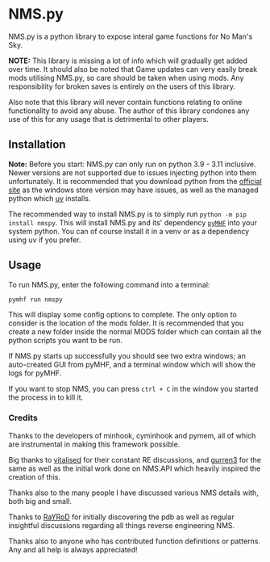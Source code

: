 # NMS.py

NMS.py is a python library to expose interal game functions for No Man's Sky.

**NOTE:** This library is missing a lot of info which will gradually get added over time.
It should also be noted that Game updates can very easily break mods utilising NMS.py, so care should be taken when using mods.
Any responsibility for broken saves is entirely on the users of this library.

Also note that this library will never contain functions relating to online functionality to avoid any abuse.
The author of this library condones any use of this for any usage that is detrimental to other players.

## Installation

**Note:** Before you start: NMS.py can only run on python 3.9 - 3.11 inclusive. Newer versions are not supported due to issues injecting python into them unfortunately.
It is recommended that you download python from the [official site](https://www.python.org/downloads) as the windows store version may have issues, as well as the managed python which [uv](https://docs.astral.sh/uv/) installs.

The recommended way to install NMS.py is to simply run `python -m pip install nmspy`. This will install NMS.py and its' dependency [`pyMHF`](https://github.com/monkeyman192/pyMHF) into your system python. You can of course install it in a venv or as a dependency using uv if you prefer.

## Usage

To run NMS.py, enter the following command into a terminal:
```
pymhf run nmspy
```

This will display some config options to complete. The only option to consider is the location of the mods folder. It is recommended that you create a new folder inside the normal MODS folder which can contain all the python scripts you want to be run.

If NMS.py starts up successfully you should see two extra windows; an auto-created GUI from pyMHF, and a terminal window which will show the logs for pyMHF.

If you want to stop NMS, you can press `ctrl + C` in the window you started the process in to kill it.

### Credits

Thanks to the developers of minhook, cyminhook and pymem, all of which are instrumental in making this framework possible.

Big thanks to [vitalised](https://github.com/VITALISED) for their constant RE discussions, and [gurren3](https://github.com/gurrenm3) for the same as well as the initial work done on NMS.API which heavily inspired the creation of this.

Thanks also to the many people I have discussed various NMS details with, both big and small.

Thanks to [RaYRoD](https://github.com/RaYRoD-TV) for initially discovering the pdb as well as regular insightful discussions regarding all things reverse engineering NMS.

Thanks also to anyone who has contributed function definitions or patterns. Any and all help is always appreciated!
